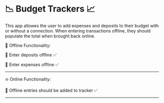 # :chart_with_downwards_trend: Budget Trackers :chart_with_upwards_trend:

This app allowes the user to add expenses and deposits to their budget with or without a connection. When entering transactions offline, they should populate the total when brought back online.

:no_entry_sign: Offline Functionality: 

 :large_orange_diamond: Enter deposits offline :white_check_mark:

  :large_orange_diamond: Enter expenses offline :white_check_mark:

- - -

:sparkle: Online Functionality: 

 :large_orange_diamond: Offline entries should be added to tracker :white_check_mark:

- - -




